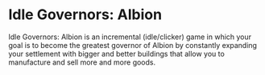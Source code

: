 # Idle Governors: Albion
Idle Governors: Albion is an incremental (idle/clicker) game in which your goal is to become the greatest governor of Albion by constantly expanding your settlement with bigger and better buildings that allow you to manufacture and sell more and more goods.
